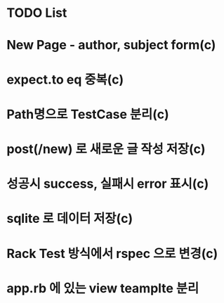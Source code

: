 # TODO List
# New Page - author, subject form(c)
# expect.to eq 중복(c)
# Path명으로 TestCase 분리(c)

# post(/new) 로 새로운 글 작성 저장(c)
# 성공시 success, 실패시 error 표시(c)
# sqlite 로 데이터 저장(c)

# Rack Test 방식에서 rspec 으로 변경(c)

# app.rb 에 있는 view teamplte 분리
